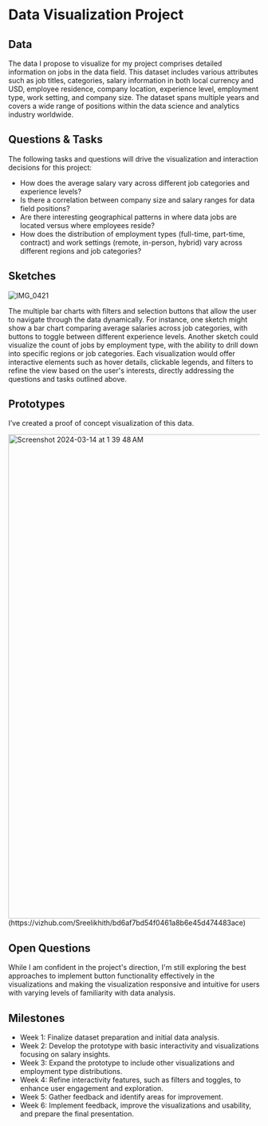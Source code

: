 # Data Visualization Project

## Data

The data I propose to visualize for my project comprises detailed information on jobs in the data field. This dataset includes various attributes such as job titles, categories, salary information in both local currency and USD, employee residence, company location, experience level, employment type, work setting, and company size. The dataset spans multiple years and covers a wide range of positions within the data science and analytics industry worldwide.


## Questions & Tasks

The following tasks and questions will drive the visualization and interaction decisions for this project:

 * How does the average salary vary across different job categories and experience levels?
 * Is there a correlation between company size and salary ranges for data field positions?
 * Are there interesting geographical patterns in where data jobs are located versus where employees reside?
 * How does the distribution of employment types (full-time, part-time, contract) and work settings (remote, in-person, hybrid) vary across different regions and job categories?

## Sketches

![IMG_0421](https://github.com/Sreelikhith/dataviz-project/assets/128874576/4fd291b4-11fa-4837-9322-b7225044ce76)


The multiple bar charts with filters and selection buttons that allow the user to navigate through the data dynamically. For instance, one sketch might show a bar chart comparing average salaries across job categories, with buttons to toggle between different experience levels. Another sketch could visualize the count of jobs by employment type, with the ability to drill down into specific regions or job categories. Each visualization would offer interactive elements such as hover details, clickable legends, and filters to refine the view based on the user's interests, directly addressing the questions and tasks outlined above.


## Prototypes

I’ve created a proof of concept visualization of this data.


<img width="968" alt="Screenshot 2024-03-14 at 1 39 48 AM" src="https://github.com/Sreelikhith/dataviz-project/assets/128874576/3a1a3d58-bed7-46f7-8614-60e76baf331a">
(https://vizhub.com/Sreelikhith/bd6af7bd54f0461a8b6e45d474483ace)


## Open Questions

While I am confident in the project's direction, I'm still exploring the best approaches to implement button functionality effectively in the visualizations and making the visualization responsive and intuitive for users with varying levels of familiarity with data analysis.

## Milestones

* Week 1: Finalize dataset preparation and initial data analysis.
* Week 2: Develop the prototype with basic interactivity and visualizations focusing on salary insights.
* Week 3: Expand the prototype to include other visualizations and employment type distributions.
* Week 4: Refine interactivity features, such as filters and toggles, to enhance user engagement and exploration.
* Week 5: Gather feedback and identify areas for improvement.
* Week 6: Implement feedback, improve the visualizations and usability, and prepare the final presentation.
